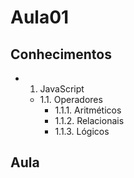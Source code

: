 # Aula01

## Conhecimentos
- 1. JavaScript
    - 1.1. Operadores
        - 1.1.1. Aritméticos
        - 1.1.2. Relacionais
        - 1.1.3. Lógicos

## Aula